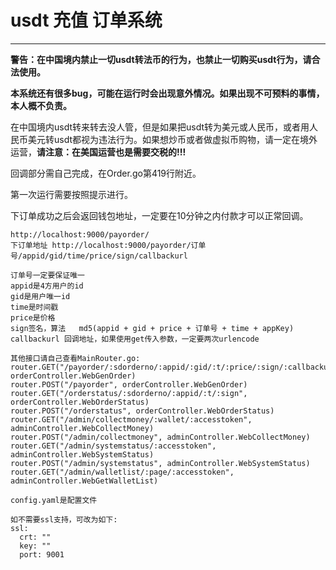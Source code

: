 # usdt 充值 订单系统

-------

**警告：在中国境内禁止一切usdt转法币的行为，也禁止一切购买usdt行为，请合法使用。**

**本系统还有很多bug，可能在运行时会出现意外情况。如果出现不可预料的事情，本人概不负责。**

在中国境内usdt转来转去没人管，但是如果把usdt转为美元或人民币，或者用人民币美元转usdt都视为违法行为。如果想炒币或者做虚拟币购物，请一定在境外运营，**请注意：在美国运营也是需要交税的!!!**

回调部分需自己完成，在Order.go第419行附近。

第一次运行需要按照提示进行。

下订单成功之后会返回钱包地址，一定要在10分钟之内付款才可以正常回调。

```
http://localhost:9000/payorder/
下订单地址 http://localhost:9000/payorder/订单号/appid/gid/time/price/sign/callbackurl

订单号一定要保证唯一
appid是4方用户的id
gid是用户唯一id
time是时间戳
price是价格
sign签名，算法   md5(appid + gid + price + 订单号 + time + appKey)
callbackurl 回调地址，如果使用get传入参数，一定要两次urlencode

其他接口请自己查看MainRouter.go:
router.GET("/payorder/:sdorderno/:appid/:gid/:t/:price/:sign/:callbackurl", orderController.WebGenOrder)
router.POST("/payorder", orderController.WebGenOrder)
router.GET("/orderstatus/:sdorderno/:appid/:t/:sign", orderController.WebOrderStatus)
router.POST("/orderstatus", orderController.WebOrderStatus)
router.GET("/admin/collectmoney/:wallet/:accesstoken", adminController.WebCollectMoney)
router.POST("/admin/collectmoney", adminController.WebCollectMoney)
router.GET("/admin/systemstatus/:accesstoken", adminController.WebSystemStatus)
router.POST("/admin/systemstatus", adminController.WebSystemStatus)
router.GET("/admin/walletlist/:page/:accesstoken", adminController.WebGetWalletList)
```

```
config.yaml是配置文件

如不需要ssl支持，可改为如下:
ssl:
  crt: ""
  key: ""
  port: 9001
```

